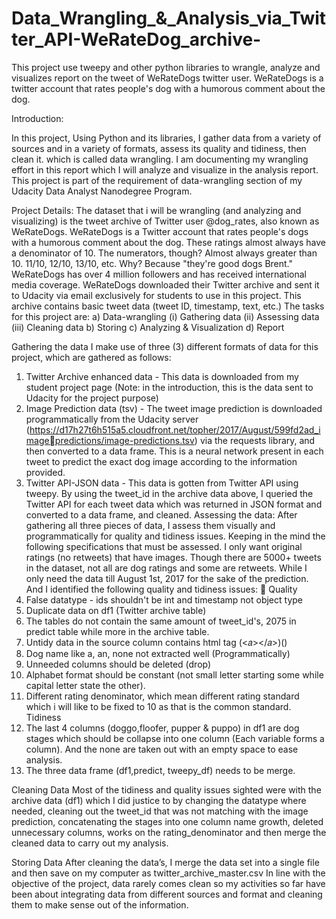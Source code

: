 # Data_Wrangling_&_Analysis_via_Twitter_API-WeRateDog_archive-
This project use tweepy and other python libraries to wrangle, analyze and visualizes report on the tweet of WeRateDogs twitter user. WeRateDogs is a twitter account that rates people's dog with a humorous comment about the dog.

Introduction: 

In this project, Using Python and its libraries, I gather data from a variety of sources and in a variety of 
formats, assess its quality and tidiness, then clean it. which is called data wrangling. I am documenting 
my wrangling effort in this report which I will analyze and visualize in the analysis report.
This project is part of the requirement of data-wrangling section of my Udacity Data Analyst Nanodegree 
Program.

Project Details:
The dataset that i will be wrangling (and analyzing and visualizing) is the tweet archive of Twitter user 
@dog_rates, also known as WeRateDogs. WeRateDogs is a Twitter account that rates people's dogs with 
a humorous comment about the dog. These ratings almost always have a denominator of 10. The 
numerators, though? Almost always greater than 10. 11/10, 12/10, 13/10, etc. Why? Because "they're 
good dogs Brent." WeRateDogs has over 4 million followers and has received international media 
coverage.
WeRateDogs downloaded their Twitter archive and sent it to Udacity via email exclusively for students
to use in this project. This archive contains basic tweet data (tweet ID, timestamp, text, etc.)
The tasks for this project are: 
a) Data-wrangling 
(i) Gathering data
(ii) Assessing data
(iii) Cleaning data
b) Storing
c) Analyzing & Visualization
d) Report

Gathering the data
I make use of three (3) different formats of data for this project, which are gathered as follows:
1. Twitter Archive enhanced data - This data is downloaded from my student project page (Note: in the 
introduction, this is the data sent to Udacity for the project purpose)
2. Image Prediction data (tsv) - The tweet image prediction is downloaded programmatically from the 
Udacity server (https://d17h27t6h515a5.cloudfront.net/topher/2017/August/599fd2ad_imagepredictions/image-predictions.tsv) via the requests library, and then converted to a data frame. This is a 
neural network present in each tweet to predict the exact dog image according to the information 
provided.
3. Twitter API-JSON data - This data is gotten from Twitter API using tweepy. By using the tweet_id in 
the archive data above, I queried the Twitter API for each tweet data which was returned in JSON format 
and converted to a data frame, and cleaned.
Assessing the data:
After gathering all three pieces of data, I assess them visually and programmatically for quality and 
tidiness issues. Keeping in the mind the following specifications that must be assessed.
I only want original ratings (no retweets) that have images. Though there are 5000+ tweets in the 
dataset, not all are dog ratings and some are retweets. While I only need the data till August 1st, 2017 
for the sake of the prediction.
And I identified the following quality and tidiness issues:
 Quality
1. False datatype - ids shouldn't be int and timestamp not object type
2. Duplicate data on df1 (Twitter archive table)
3. The tables do not contain the same amount of tweet_id's, 2075 in predict table while more in 
the archive table.
4. Untidy data in the source column contains html tag (<𝑎></𝑎>)(<a></a>)
5. Dog name like a, an, none not extracted well (Programmatically)
6. Unneeded columns should be deleted (drop)
7. Alphabet format should be constant (not small letter starting some while capital letter state the 
other).
8. Different rating denominator, which mean different rating standard which i will like to be fixed 
to 10 as that is the common standard.
Tidiness
9. The last 4 columns (doggo,floofer, pupper & puppo) in df1 are dog stages which should be 
collapse into one column (Each variable forms a column). And the none are taken out with an 
empty space to ease analysis.
10. The three data frame (df1,predict, tweepy_df) needs to be merge.

Cleaning Data
Most of the tidiness and quality issues sighted were with the archive data (df1) which I did justice to by 
changing the datatype where needed, cleaning out the tweet_id that was not matching with the image 
prediction, concatenating the stages into one column name growth, deleted unnecessary columns, 
works on the rating_denominator and then merge the cleaned data to carry out my analysis.

Storing Data
After cleaning the data’s, I merge the data set into a single file and then save on my computer as 
twitter_archive_master.csv
In line with the objective of the project, data rarely comes clean so my activities so far have been about 
integrating data from different sources and format and cleaning them to make sense out of the 
information.

